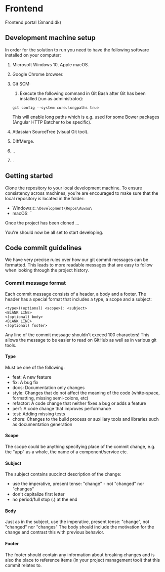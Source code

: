 # Frontend
Frontend portal (3mand.dk)


## Development machine setup
In order for the solution to run you need to have the following software installed on your computer:

1) Microsoft Windows 10, Apple macOS.
1) Google Chrome browser.
1) Git SCM:
    1) Execute the following command in Git Bash after Git has been installed (run as administrator):
	
	```
	git config --system core.longpaths true
	```
	
	This will enable long paths which is e.g. used for some Bower packages (Angular HTTP Batcher to be specific).
1) Atlassian SourceTree (visual Git tool).
1) DiffMerge.  
1) ..
1) .


## Getting started
Clone the repository to your local development machine. To ensure consistency across machines, you’re are encouraged to make sure that the local repository is located in the folder:

- Windows:`C:\Development\Repos\Auwau\`
- macOS: ``

Once the project has been cloned ...

You're should now be all set to start developing.


## Code commit guidelines
We have very precise rules over how our git commit messages can be formatted. This leads to more readable messages that are easy to follow when looking through the project history.

### Commit message format
Each commit message consists of a header, a body and a footer. The header has a special format that includes a type, a scope and a subject:

```
<type>((optional) <scope>): <subject>
<BLANK LINE>
<(optional) body>
<BLANK LINE>
<(optional) footer>
```

Any line of the commit message shouldn't exceed 100 characters! This allows the message to be easier to read on GitHub as well as in various git tools.

#### Type
Must be one of the following:

- feat: A new feature
- fix: A bug fix
- docs: Documentation only changes
- style: Changes that do not affect the meaning of the code (white-space, formatting, missing semi-colons, etc)
- refactor: A code change that neither fixes a bug or adds a feature
- perf: A code change that improves performance
- test: Adding missing tests
- chore: Changes to the build process or auxiliary tools and libraries such as documentation generation

#### Scope
The scope could be anything specifying place of the commit change, e.g. the "app" as a whole, the name of a component/service etc.

#### Subject
The subject contains succinct description of the change:

- use the imperative, present tense: "change" - not "changed" nor "changes"
- don't capitalize first letter
- no period/full stop (.) at the end

#### Body
Just as in the subject, use the imperative, present tense: "change", not "changed" nor "changes" The body should include the motivation for the change and contrast this with previous behavior.

#### Footer
The footer should contain any information about breaking changes and is also the place to reference items (in your project management tool) that this commit relates to.
